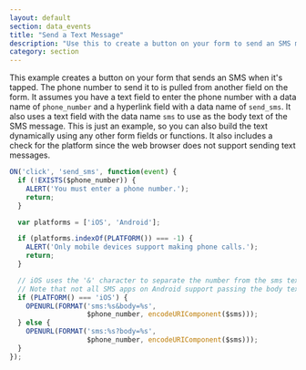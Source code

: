 ```yaml
---
layout: default
section: data_events
title: "Send a Text Message"
description: "Use this to create a button on your form to send an SMS message"
category: section
---
```


This example creates a button on your form that sends an SMS when it's tapped. The phone number to send it to is pulled from another field on the form. It assumes you have a text field to enter the phone number with a data name of `phone_number` and a hyperlink field with a data name of `send_sms`. It also uses a text field with the data name `sms` to use as the body text of the SMS message. This is just an example, so you can also build the text dynamically using any other form fields or functions. It also includes a check for the platform since the web browser does not support sending text messages.

```js
ON('click', 'send_sms', function(event) {
  if (!EXISTS($phone_number)) {
    ALERT('You must enter a phone number.');
    return;
  }

  var platforms = ['iOS', 'Android'];

  if (platforms.indexOf(PLATFORM()) === -1) {
    ALERT('Only mobile devices support making phone calls.');
    return;
  }

  // iOS uses the '&' character to separate the number from the sms text
  // Note that not all SMS apps on Android support passing the body text.
  if (PLATFORM() === 'iOS') {
    OPENURL(FORMAT('sms:%s&body=%s',
                   $phone_number, encodeURIComponent($sms)));
  } else {
    OPENURL(FORMAT('sms:%s?body=%s',
                   $phone_number, encodeURIComponent($sms)));
  }
});
```
